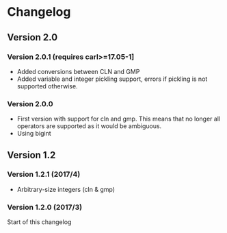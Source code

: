 Changelog
==============



Version 2.0
-----------

### Version 2.0.1 (requires carl>=17.05-1]
- Added conversions between CLN and GMP 
- Added variable and integer pickling support, errors if pickling is not supported otherwise.


### Version 2.0.0
- First version with support for cln and gmp. 
  This means that no longer all operators are supported as it would be ambiguous.
- Using bigint


Version 1.2
-------------------

### Version 1.2.1 (2017/4)

- Arbitrary-size integers (cln & gmp)

### Version 1.2.0 (2017/3)
Start of this changelog